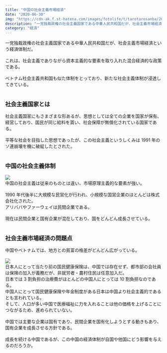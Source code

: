 ```yaml
---
title: "中国の社会主義市場経済"
date: "2020-06-30"
img: "https://cdn-ak.f.st-hatena.com/images/fotolife/t/tarotarosanba/20201012/20201012100026.jpg"
description: "一党独裁政権の社会主義国家である中華人民共和国だが、社会主義市場経済という、社会主義でありながら資本主義的な要素を取り入れている。"
category: "経済"
---
```


一党独裁政権の社会主義国家である中華人民共和国だが、社会主義市場経済という経済体制だ。
<br/>
<br/>
これは、社会主義でありながら資本主義的な要素を取り入れた混合経済的な政策である。
<br/>
<br/>
ベトナム社会主義共和国も似た体制をとっており、新たな社会主義体制が浸透してきている。
<br/>
<br/>

<h3><font size="4"><b>社会主義国家とは</b></font></h3>
社会主義国家にもさまざまな形あるが、思想としては全ての企業を国家が保有、経営しており、国民が同じ給料を貰い、社会保障が無償化されている国家である。
<br/>
<br/>
平等な社会を目指した思想であったが、この社会主義というしくみは 1991 年のソ連崩壊を機に破綻したとされた。
<br/>
<br/>
<h3><font size="4"><b>中国の社会主義体制</b></font></h3>
<img src="https://cdn-ak.f.st-hatena.com/images/fotolife/t/tarotarosanba/20201012/20201012100412.jpg">
<br>
中国の社会主義は従来のものとは違い、市場原理主義的な要素が強い。
<br/>
<br/>
1990 年代後半に大規模な民営化が行われ、小規模な国営企業のほとんどは株式会社化された。<br>
アリババやファーウェイは民間企業である。
<br/>
<br/>
現在は民間企業と国有企業が混在しており、国をどんどん成長させている。
<br/>
<br/>
<h3><font size="4"><b>社会主義市場経済の問題点</b></font></h3>
中国やベトナムでは、地方との貧富の格差がどんどん広がっている。
<br/>
<br/>
<img src="https://cdn-ak.f.st-hatena.com/images/fotolife/t/tarotarosanba/20201012/20201012100549.jpg">
<br>
日本人にとって当たり前の国民健康保険は、中国では存在せず、都市部の会社員は保険の加入が義務だが、非就労者・農村住民は任意加入だ。
<br>
日本では 3 割負担の治療費がほとんどの中国人にとっては 10 割負担なのである。<br>
中国人にとって国民健康保険や年金制度がある日本は中国より社会主義的であるとも言われている。<br>
そして、人口が多い中国で医療福祉に力を入れることは他の価格を上げることにつながるため、進められていない。
<br>
<br>
中国では主要な企業は国有であり、民間企業を国有化しようとする動きもあり、国有企業を成長させる方針である。
<br>
<br>
成長を続ける中国であるが、この中国の経済体制が自国や他国にどう影響を与えるのだろうか。
<br>
<br>
